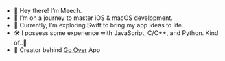 - 👋 Hey there! I’m Meech.
- 🌱 I’m on a journey to master iOS & macOS development. 
- 👀 Currently, I’m exploring Swift to bring my app ideas to life.
- 🛠️ I possess some experience with JavaScript, C/C++, and Python. Kind of..🩼
- 📱 Creator behind [Go Over](https://www.google.com/url?sa=t&source=web&rct=j&opi=89978449&url=https://apps.apple.com/us/app/go-over-flashchats/id6476990390&ved=2ahUKEwjltvfQ0PKMAxVpHRAIHbTCEcYQFnoECBQQAQ&usg=AOvVaw2V5ZAAjGMkB5_VX9C9zFTc) App
<!-- - 💞️ I’m looking to collaborate on ... -->
<!-- - 📫 How to reach me ... -->

<!---
meechapp/meechapp is a ✨ special ✨ repository because its `README.md` (this file) appears on your GitHub profile.
You can click the Preview link to take a look at your changes.
--->
